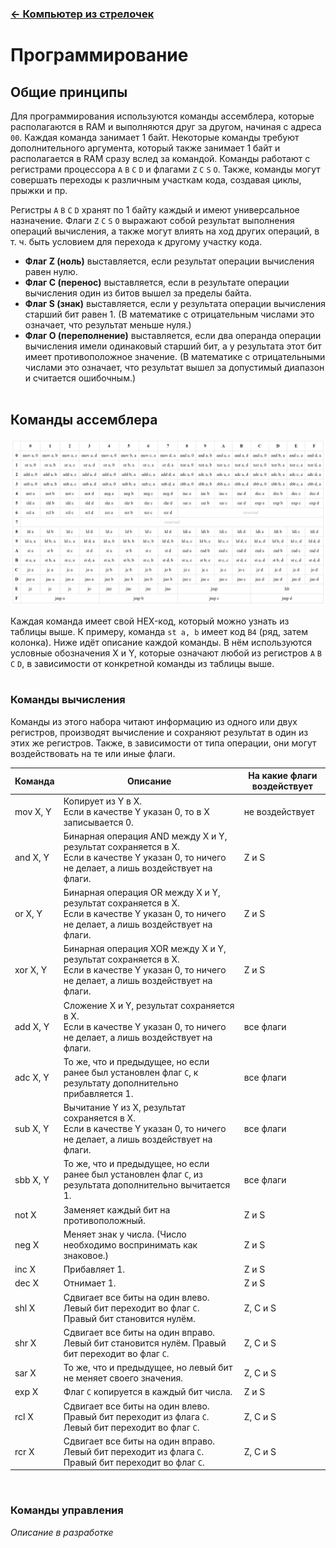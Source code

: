 ﻿### [← Компьютер из стрелочек](./computer.md)

# Программирование

## Общие принципы
Для программирования используются команды ассемблера, которые располагаются в RAM и выполняются друг за другом, начиная с адреса `00`. Каждая команда занимает 1 байт. Некоторые команды требуют дополнительного аргумента, который также занимает 1 байт и располагается в RAM сразу вслед за командой. Команды работают с регистрами процессора `A` `B` `C` `D` и флагами `Z` `C` `S` `O`. Также, команды могут совершать переходы к различным участкам кода, создавая циклы, прыжки и пр.

Регистры `A` `B` `C` `D` хранят по 1 байту каждый и имеют универсальное назначение. Флаги `Z` `C` `S` `O` выражают собой результат выполнения операций вычисления, а также могут влиять на ход других операций, в т. ч. быть условием для перехода к другому участку кода.
- **Флаг Z (ноль)** выставляется, если результат операции вычисления равен нулю.
- **Флаг C (перенос)** выставляется, если в результате операции вычисления один из битов вышел за пределы байта.
- **Флаг S (знак)** выставляется, если у результата операции вычисления старший бит равен 1. (В математике с отрицательным числами это означает, что результат меньше нуля.)
- **Флаг O (переполнение)** выставляется, если два операнда операции вычисления имели одинаковый старший бит, а у результата этот бит имеет противоположное значение. (В математике с отрицательными числами это означает, что результат вышел за допустимый диапазон и считается ошибочным.)
<br><br>

## Команды ассемблера
![Команды ассемблера](img/computer-assembly.png)

Каждая команда имеет свой HEX-код, который можно узнать из таблицы выше. К примеру, команда `st a, b` имеет код `B4` (ряд, затем колонка). Ниже идёт описание каждой команды. В нём используются условные обозначения X и Y, которые означают любой из регистров `A` `B` `C` `D`, в зависимости от конкретной команды из таблицы выше.
<br><br>

### Команды вычисления
Команды из этого набора читают информацию из одного или двух регистров, производят вычисление и сохраняют результат в один из этих же регистров. Также, в зависимости от типа операции, они могут воздействовать на те или иные флаги.

Команда|Описание|На какие флаги воздействует
---|---|---
mov X, Y|Копирует из Y в X.<br>Если в качестве Y указан 0, то в X записывается 0.|не воздействует
and X, Y|Бинарная операция AND между X и Y, результат сохраняется в X.<br>Если в качестве Y указан 0, то ничего не делает, а лишь воздействует на флаги.|Z и S
or X, Y|Бинарная операция OR между X и Y, результат сохраняется в X.<br>Если в качестве Y указан 0, то ничего не делает, а лишь воздействует на флаги.|Z и S
xor X, Y|Бинарная операция XOR между X и Y, результат сохраняется в X.<br>Если в качестве Y указан 0, то ничего не делает, а лишь воздействует на флаги.|Z и S
add X, Y|Сложение X и Y, результат сохраняется в X.<br>Если в качестве Y указан 0, то ничего не делает, а лишь воздействует на флаги.|все флаги
adc X, Y|То же, что и предыдущее, но если ранее был установлен флаг `C`, к результату дополнительно прибавляется 1.|все флаги
sub X, Y|Вычитание Y из X, результат сохраняется в X.<br>Если в качестве Y указан 0, то ничего не делает, а лишь воздействует на флаги.|все флаги
sbb X, Y|То же, что и предыдущее, но если ранее был установлен флаг `C`, из результата дополнительно вычитается 1.|все флаги
not X|Заменяет каждый бит на противоположный.|Z и S
neg X|Меняет знак у числа. (Число необходимо воспринимать как знаковое.)|Z и S
inc X|Прибавляет 1.|Z и S
dec X|Отнимает 1.|Z и S
shl X|Сдвигает все биты на один влево. Левый бит переходит во флаг `С`. Правый бит становится нулём.|Z, C и S
shr X|Сдвигает все биты на один вправо. Левый бит становится нулём. Правый бит переходит во флаг `С`.|Z, C и S
sar X|То же, что и предыдущее, но левый бит не меняет своего значения.|Z, C и S
exp X|Флаг `С` копируется в каждый бит числа.|Z и S
rcl X|Сдвигает все биты на один влево. Правый бит переходит из флага `С`. Левый бит переходит во флаг `С`.|Z, C и S
rcr X|Сдвигает все биты на один вправо. Левый бит переходит из флага `С`. Правый бит переходит во флаг `С`.|Z, C и S

<br>

### Команды управления
*Описание в разработке*
